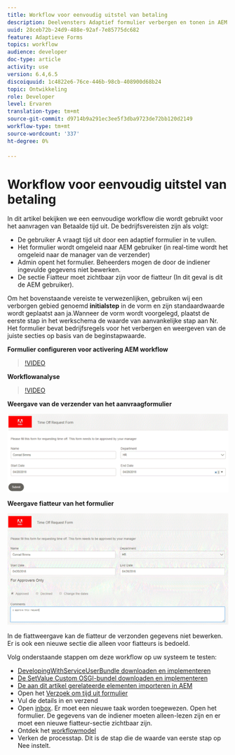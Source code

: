 ```yaml
---
title: Workflow voor eenvoudig uitstel van betaling
description: Deelvensters Adaptief formulier verbergen en tonen in AEM workflow
uuid: 28ceb72b-24d9-488e-92af-7e85775dc682
feature: Adaptieve Forms
topics: workflow
audience: developer
doc-type: article
activity: use
version: 6.4,6.5
discoiquuid: 1c4822e6-76ce-446b-98cb-408900d68b24
topic: Ontwikkeling
role: Developer
level: Ervaren
translation-type: tm+mt
source-git-commit: d9714b9a291ec3ee5f3dba9723de72bb120d2149
workflow-type: tm+mt
source-wordcount: '337'
ht-degree: 0%

---
```



# Workflow voor eenvoudig uitstel van betaling

In dit artikel bekijken we een eenvoudige workflow die wordt gebruikt voor het aanvragen van Betaalde tijd uit. De bedrijfsvereisten zijn als volgt:

* De gebruiker A vraagt tijd uit door een adaptief formulier in te vullen.
* Het formulier wordt omgeleid naar AEM gebruiker (in real-time wordt het omgeleid naar de manager van de verzender)
* Admin opent het formulier. Beheerders mogen de door de indiener ingevulde gegevens niet bewerken.
* De sectie Fiatteur moet zichtbaar zijn voor de fiatteur (In dit geval is dit de AEM gebruiker).

Om het bovenstaande vereiste te verwezenlijken, gebruiken wij een verborgen gebied genoemd **initialstep** in de vorm en zijn standaardwaarde wordt geplaatst aan ja.Wanneer de vorm wordt voorgelegd, plaatst de eerste stap in het werkschema de waarde van aanvankelijke stap aan Nr. Het formulier bevat bedrijfsregels voor het verbergen en weergeven van de juiste secties op basis van de beginstapwaarde.

**Formulier configureren voor activering AEM workflow**

>[!VIDEO](https://video.tv.adobe.com/v/28406?quality=9&learn=on)

**Workflowanalyse**

>[!VIDEO](https://video.tv.adobe.com/v/28407?quality=9&learn=on)

**Weergave van de verzender van het aanvraagformulier**

![initialstep](assets/initialstep.gif)

**Weergave fiatteur van het formulier**

![overzicht](assets/approversview.gif)

In de fiattweergave kan de fiatteur de verzonden gegevens niet bewerken. Er is ook een nieuwe sectie die alleen voor fiatteurs is bedoeld.

Volg onderstaande stappen om deze workflow op uw systeem te testen:
* [DevelopingWithServiceUserBundle downloaden en implementeren](/help/forms/assets/common-osgi-bundles/DevelopingWithServiceUser.jar)
* [De SetValue Custom OSGI-bundel downloaden en implementeren](/help/forms/assets/common-osgi-bundles/SetValueApp.core-1.0-SNAPSHOT.jar)
* [De aan dit artikel gerelateerde elementen importeren in AEM](assets/helpxworkflow.zip)
* Open het [Verzoek om tijd uit formulier](http://localhost:4502/content/dam/formsanddocuments/helpx/timeoffrequestform/jcr:content?wcmmode=disabled)
* Vul de details in en verzend
* Open [inbox](http://localhost:4502/mnt/overlay/cq/inbox/content/inbox.html). Er moet een nieuwe taak worden toegewezen. Open het formulier. De gegevens van de indiener moeten alleen-lezen zijn en er moet een nieuwe fiatteur-sectie zichtbaar zijn.
* Ontdek het [workflowmodel](http://localhost:4502/editor.html/conf/global/settings/workflow/models/helpxworkflow.html)
* Verken de processtap. Dit is de stap die de waarde van eerste stap op Nee instelt.

